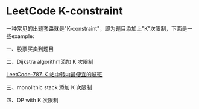 # LeetCode K-constraint

一种常见的出题套路就是"K-constraint"，即为题目添加上"K"次限制，下面是一些example:

一、股票买卖到题目



二、Dijkstra algorithm添加 K 次限制

[LeetCode-787. K 站中转内最便宜的航班](https://leetcode-cn.com/problems/cheapest-flights-within-k-stops/) 



三、monolithic stack 添加 K 次限制



四、DP with K 次限制

